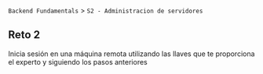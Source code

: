  

`Backend Fundamentals` > `S2 - Administracion de servidores`
	
## Reto 2
Inicia sesión en una máquina remota utilizando las llaves que te proporciona el experto y siguiendo los pasos anteriores